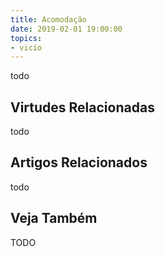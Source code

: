 ```yaml
---
title: Acomodação
date: 2019-02-01 19:00:00
topics: 
- vicio
---
```


todo

## Virtudes Relacionadas
todo

## Artigos Relacionados
todo

## Veja Também
TODO
